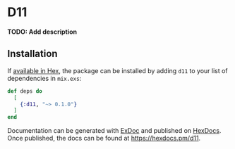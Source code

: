 # D11

**TODO: Add description**

## Installation

If [available in Hex](https://hex.pm/docs/publish), the package can be installed
by adding `d11` to your list of dependencies in `mix.exs`:

```elixir
def deps do
  [
    {:d11, "~> 0.1.0"}
  ]
end
```

Documentation can be generated with [ExDoc](https://github.com/elixir-lang/ex_doc)
and published on [HexDocs](https://hexdocs.pm). Once published, the docs can
be found at <https://hexdocs.pm/d11>.

